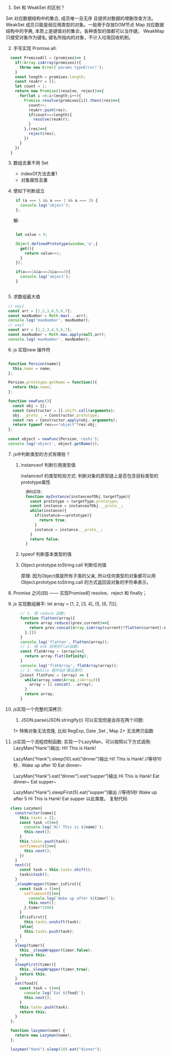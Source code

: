 1. Set 和 WeakSet 的区别？

  Set 对应数据结构中的集合, 成员唯一且无序 且提供对数据的增删改查方法。
  WeakSet 成员只能是弱应用类型的对象。一般用于存放DOM节点
  Map 对应数据结构中的字典, 本质上是键值对的集合。各种类型的值都可以当作键。
  WeakMap 只接受对象作为键名, 键名所指向的对象，不计入垃圾回收机制。

2. 手写实现 Promise.all: 

  ```js
    const PromiseAll = (promises)=> {
      if(!Array.isArray(promises)){
        throw new Error('params typeError!');
      } 
      const length = promises.length;
      const resArr = [];
      let count = 1;
      return new Promise((resolve, reject)=>{
        for(let i =0;i<length;i++){
          Promise.resolve(promises[i]).then((res)=>{
            count++;
            resArr.push(res);
            if(count===length){
              resolve(resArr);
            } 
          },(res)=>{
            reject(res);
          })
        }
      })
    }
  ```

3. 数组去重不用 Set

   * indexOf方法去重1
   * 对象属性去重

4. 使如下判断成立

   ```js
    if (a === 1 && a === 2 && a === 3) {
      console.log('object');
    };
   ```

   解:

   ```js

    let value = 0;

    Object.definedPrototype(window,'a',{
      get(){
        return value+=1;
      }
    });

    if(a===1&&a===2&&a===3){
      console.log('object');
    }
    
   ```

5. 求数组最大值

  ```js
   // way1 
   const arr = [1,2,3,4,5,6,7];
   const maxNumber = Math.max(...arr);
   console.log('maxNumber', maxNumber);
   // way2 
   const arr = [1,2,3,4,5,6,7];
   const maxNumber = Math.max.apply(null,arr);
   console.log('maxNumber', maxNumber);
  ```

6. js 实现new 操作符

 ```js

  function Persion(name){
    this.name = name;
  };

  Persion.prototype.getName = function(){
    return this.name;
  };

  function newFunc(){
    const obj = {};
    const Constructor = [].shift.call(arguments);
    obj.__proto__ = Constructor.prototype;
    const res = Constructor.apply(obj, arguments);
    return typeof res==="object"?res:obj;
  };
  
  const object = newFunc(Persion,'ceshi');
  console.log('object', object.getName());

```
7. js中判断类型的方式有哪些？

   1. instanceof  判断引用类型值

      instanceof 的类型检验方式:  判断对象的原型链上是否包含目标类型的prototype属性
      
      ```js
        源码实现:
        function myInstance(instanceofObj,targetType){
          const prototype = targetType.prototype;
          const instance = instanceofObj.__proto__;
          while(instance){
            if(instance===prototype){
              return true;
            }
            instance = instance.__proto__;
          }
          return false;
        }
      ```
      

   2. typeof      判断基本类型的值

   3. Object.prototype.toString.call  判断任何值
      
      原理: 因为Object类是所有子类的父亲, 所以任何类型的对象都可以用 Object.prototype.toString.call 的方式返回该对象的字符串表示。

8. Promise 之问(四) —— 实现Promise的 resolve、reject 和 finally；

9. js 实现数组展平: 
  let array = [1, 2, [3, 4], [5, [6, 7]]];
   ```js
      // 1. 用 reduce 函数; 
      function flatten(array){
        return array.reduce((prev,current)=>{
          return prev.concat(Array.isArray(current)?flatten(current):current)
        },[])
      }
      console.log('flatten', flatten(array));
      // 2. 用 es6 自带的flat函数; 
      const flatArray = (array)=>{
        return array.flat(Infinity);
      }
      console.log('flatArray', flatArray(array));
      // 3. 用while 循环加扩展运算符;
      const flatFunc = (array) => {
        while(array.some(Array.isArray)){
          array = [].concat(...array);
        }
        return array;
      }
   ```

10. js实现一个完整的深拷贝:

    1. JSON.parse(JSON.stringify()) 可以实现但是会存在两个问题:

      1> 特殊对象无法克隆, 比如 RegExp, Date ,Set , Map 
      2> 无法拷贝函数

11. js实现一个流程控制函数:
      实现一个LazyMan，可以按照以下方式调用:
      LazyMan(“Hank”)输出:
      Hi! This is Hank!

      LazyMan(“Hank”).sleep(10).eat(“dinner”)输出
      Hi! This is Hank!
      //等待10秒..
      Wake up after 10
      Eat dinner~

      LazyMan(“Hank”).eat(“dinner”).eat(“supper”)输出
      Hi This is Hank!
      Eat dinner~
      Eat supper~

      LazyMan(“Hank”).sleepFirst(5).eat(“supper”)输出
      //等待5秒
      Wake up after 5
      Hi This is Hank!
      Eat supper
      以此类推。
      复制代码
  ```js
    class Lazyman{
      constructor(name){
        this.tasks = [];
        const task =()=>{
          console.log(`Hi! This is ${name}`);
          this.next();
        } 
        this.tasks.push(task);
        setTimeout(()=>{
          this.next();
        })
      }
      next(){
        const task = this.tasks.shift();
        task&&task();
      }
      _sleepWrapper(timer,isFirst){
        const task = ()=>{
          setTimeout(()=>{
            console.log(`Wake up after ${timer}`);
            this.next();
          },timer*1000)
        }
        if(isFirst){
          this.tasks.unshift(task);
        }else{
          this.tasks.push(task);
        }
      }
      sleep(timer){
        this._sleepWrapper(timer,false);
        return this;
      }
      sleepFirst(timer){
        this._sleepWrapper(timer,true);
        return this;
      }
      eat(food){
        const task = ()=>{
          console.log(`Eat ${food}`);
          this.next();
        }
        this.tasks.push(task);
        return this;
      }
    };

    function lazyman(name) {
      return new Lazyman(name);
    };

    lazyman("Hank").sleep(10).eat("dinner");
  ```
      
      




      